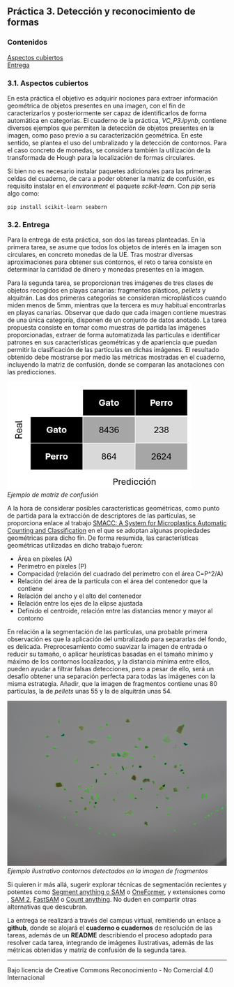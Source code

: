 ## Práctica 3. Detección y reconocimiento de formas

### Contenidos

[Aspectos cubiertos](#31-aspectos-cubiertos)  
[Entrega](#32-entrega)

### 3.1. Aspectos cubiertos

En esta práctica el objetivo es adquirir nociones para extraer información geométrica de objetos presentes en una imagen, con el fin de caracterizarlos y posteriormente ser capaz de identificarlos de forma automática en categorías. El cuaderno de la práctica, *VC_P3.ipynb*, contiene diversos ejemplos que permiten la detección de objetos presentes en la imagen, como paso previo a su caracterización geométrica. En este sentido, se plantea el uso del umbralizado y la detección de contornos. Para el caso concreto de monedas, se considera también la utilización de la transformada de Hough para la localización de formas circulares.

Si bien no es necesario instalar paquetes adicionales para las primeras celdas del cuaderno, de cara a poder obtener la matriz de confusión, es requisito instalar en el *environment* el paquete *scikit-learn*. Con *pip* sería algo como:

```
pip install scikit-learn seaborn
```


### 3.2. Entrega

Para la entrega de esta  práctica, son dos las tareas planteadas. En la primera tarea, se asume que todos los objetos de interés en la imagen son circulares, en concreto monedas de la UE. Tras mostrar diversas aproximaciones para obtener sus contornos, el reto o tarea consiste en determinar la cantidad de dinero y monedas presentes en la imagen.  

Para la segunda tarea, se proporcionan tres imágenes de tres clases de objetos recogidos en playas canarias: fragmentos plásticos, *pellets* y alquitrán. Las dos primeras categorías se consideran microplásticos cuando miden menos de 5mm, mientras que la tercera es muy habitual encontrarlas en playas canarias. Observar que dado que cada imagen contiene muestras de una única categoría, disponen de un conjunto de datos anotado. La tarea propuesta consiste en tomar como muestras de partida las imágenes proporcionadas, extraer de forma automatizada las partículas e identificar patrones en sus características geométricas y de apariencia que puedan permitir la clasificación de las partículas en dichas imágenes. El resultado obtenido debe mostrarse por medio las métricas mostradas en el cuaderno, incluyendo la matriz de confusión, donde se comparan las anotaciones con las predicciones.

![Confusión](MatrizConfu.png)  
*Ejemplo de matriz de confusión*

A la hora de considerar posibles características geométricas, como punto de partida para la extracción de descriptores de las partículas, se proporciona enlace al trabajo [SMACC: A System for Microplastics Automatic Counting and Classification](https://doi.org/10.1109/ACCESS.2020.2970498) en el que se adoptan algunas propiedades geométricas para dicho fin. De forma resumida, las características geométricas utilizadas en dicho trabajo fueron:

- Área en píxeles (A)
- Perímetro en píxeles (P)
- Compacidad (relación del cuadrado del perímetro con el área C=P^2/A)
- Relación del área de la partícula con el área del contenedor que la contiene
- Relación del ancho y el alto del contenedor
- Relación entre los ejes de la elipse ajustada
- Definido el centroide, relación entre las distancias menor y mayor al contorno

En relación a la segmentación de las partículas, una probable primera observación es que la aplicación del umbralizado para separarlas del fondo, es delicada. Preprocesamiento como suavizar la imagen de entrada o reducir su tamaño, o aplicar heurísticas basadas en el tamaño mínimo y máximo de los contornos localizados, y la distancia mínima entre ellos, pueden ayudar a filtrar falsas detecciones, pero a pesar de ello, será un desafío obtener una separación perfecta para todas las imágenes con la misma estrategia. Añadir, que la imagen de fragmentos contiene unas 80 partículas, la de *pellets* unas 55 y la de alquitrán unas 54.

![Contornos](Output.jpg)  
*Ejemplo ilustrativo contornos detectados en la imagen de fragmentos*

Si quieren ir más allá, sugerir explorar técnicas de segmentación recientes y potentes como [Segment anything o SAM](https://segment-anything.com) o [OneFormer](https://github.com/SHI-Labs/OneFormer), y extensiones como , [SAM 2](https://github.com/facebookresearch/segment-anything-2), [FastSAM](https://github.com/CASIA-IVA-Lab/FastSAM) o [Count anything](https://github.com/ylqi/Count-Anything). No duden en compartir otras alternativas que descubran.

La entrega se realizará a través del campus virtual, remitiendo un enlace a **github**, donde se alojará el **cuaderno o cuadernos** de resolución de las tareas, además de un **README** describiendo el proceso adoptado para resolver cada tarea, integrando de imágenes ilustrativas, además de las métricas obtenidas y matriz de confusión de la segunda tarea.

<!---Momentos en trabajo de Nayar sobre Binary images https://cave.cs.columbia.edu/Statics/monographs/Binary%20Images%20FPCV-1-3.pdf -->


***
Bajo licencia de Creative Commons Reconocimiento - No Comercial 4.0 Internacional
